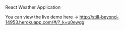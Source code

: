 React Weather Application 

You can view the live demo here -> http://still-beyond-14953.herokuapp.com/#/?_k=u0ewgg
